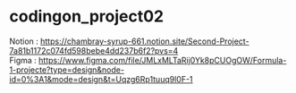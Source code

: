# codingon_project02

Notion : https://chambray-syrup-661.notion.site/Second-Project-7a81b1172c074fd598bebe4dd237b6f2?pvs=4 <br>
Figma : https://www.figma.com/file/JMLxMLTaRij0Yk8pCUOgOW/Formula-1-projecte?type=design&node-id=0%3A1&mode=design&t=Uqzg6Rp1tuuq9l0F-1
